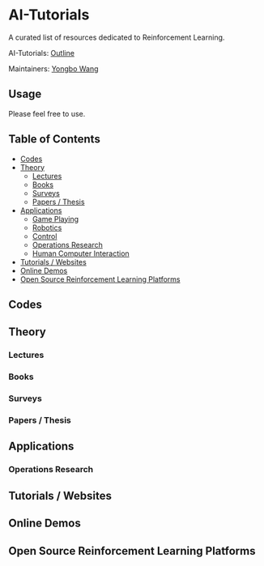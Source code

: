 # AI-Tutorials

A curated list of resources dedicated to Reinforcement Learning.

AI-Tutorials: [Outline](https://github.com/yongbowin/AI-Tutorials)

Maintainers: [Yongbo Wang](https://github.com/yongbowin)


## Usage
Please feel free to use.

## Table of Contents

 - [Codes](#codes)
 - [Theory](#theory)
   - [Lectures](#lectures)
   - [Books](#books)
   - [Surveys](#surveys)
   - [Papers / Thesis](#papers--thesis)
 - [Applications](#applications)
   - [Game Playing](#game-playing)
   - [Robotics](#robotics)
   - [Control](#control)
   - [Operations Research](#operations-research)
   - [Human Computer Interaction](#human-computer-interaction)
 - [Tutorials / Websites](#tutorials--websites)
 - [Online Demos](#online-demos)
 - [Open Source Reinforcement Learning Platforms](#open-source-reinforcement-learning-platforms)

## Codes

## Theory

### Lectures

### Books

### Surveys

### Papers / Thesis

## Applications

### Operations Research

## Tutorials / Websites

## Online Demos

## Open Source Reinforcement Learning Platforms


